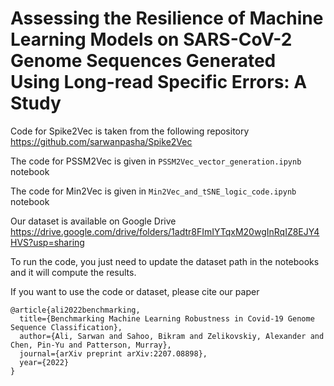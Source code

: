 # Assessing the Resilience of Machine Learning Models on SARS-CoV-2 Genome Sequences Generated Using Long-read Specific Errors: A Study

Code for Spike2Vec is taken from the following repository
https://github.com/sarwanpasha/Spike2Vec

The code for PSSM2Vec is given in ```PSSM2Vec_vector_generation.ipynb``` notebook

The code for Min2Vec is given in ```Min2Vec_and_tSNE_logic_code.ipynb``` notebook

Our dataset is available on Google Drive
https://drive.google.com/drive/folders/1adtr8FImIYTqxM20wgInRqIZ8EJY4HVS?usp=sharing

To run the code, you just need to update the dataset path in the notebooks and it will compute the results.

If you want to use the code or dataset, please cite our paper


```
@article{ali2022benchmarking,
  title={Benchmarking Machine Learning Robustness in Covid-19 Genome Sequence Classification},
  author={Ali, Sarwan and Sahoo, Bikram and Zelikovskiy, Alexander and Chen, Pin-Yu and Patterson, Murray},
  journal={arXiv preprint arXiv:2207.08898},
  year={2022}
}
```

